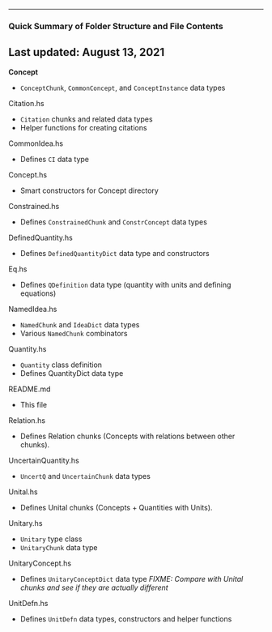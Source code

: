 ----------------------------------------------------------
### Quick Summary of Folder Structure and File Contents
Last updated: August 13, 2021
----------------------------------------------------------

**Concept**
  - `ConceptChunk`, `CommonConcept`, and `ConceptInstance` data types

Citation.hs
  - `Citation` chunks and related data types
  - Helper functions for creating citations

CommonIdea.hs
  - Defines `CI` data type

Concept.hs
  - Smart constructors for Concept directory

Constrained.hs
  - Defines `ConstrainedChunk` and `ConstrConcept` data types

DefinedQuantity.hs
  - Defines `DefinedQuantityDict` data type and constructors

Eq.hs
  - Defines `QDefinition` data type (quantity with units and defining equations)

NamedIdea.hs
  - `NamedChunk` and `IdeaDict` data types
  - Various `NamedChunk` combinators

Quantity.hs
  - `Quantity` class definition
  - Defines QuantityDict data type

README.md
  - This file

Relation.hs
  - Defines Relation chunks (Concepts with relations between other chunks).

UncertainQuantity.hs
  - `UncertQ` and `UncertainChunk` data types

Unital.hs
  - Defines Unital chunks (Concepts + Quantities with Units).

Unitary.hs
  - `Unitary` type class
  - `UnitaryChunk` data type

UnitaryConcept.hs
  - Defines `UnitaryConceptDict` data type *FIXME: Compare with Unital chunks and see if
    they are actually different*

UnitDefn.hs
  - Defines `UnitDefn` data types, constructors and helper functions
